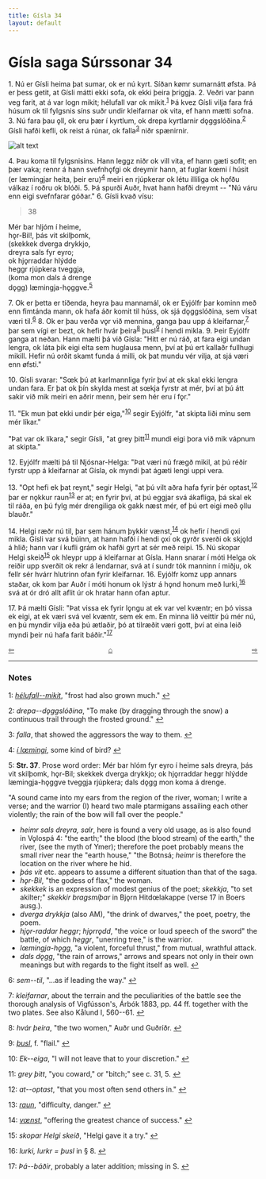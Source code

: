 ```yaml
---
title: Gísla 34
layout: default
---
```


# Gísla saga Súrssonar 34

1\. Nú er Gísli heima þat sumar, ok er nú kyrt. Síðan k&oslash;mr sumarnátt &oslash;fsta. Þá er þess getit, at Gísli mátti ekki sofa, ok ekki þeira þriggja. 2. Veðri var þann veg farit, at á var logn mikit; hélufall var ok mikit.<sup id="a1">[1](#myfootnote1)</sup> Þá kvez Gísli vilja fara frá húsum ok til fylgsnis síns suðr undir kleifarnar ok vita, ef hann mætti sofna. 3. Nú fara þau &#x1EB;ll, ok eru þær í kyrtlum, ok drepa kyrtlarnir d&#x1EB;ggslóðina.<sup id="a2">[2](#myfootnote2)</sup> Gísli hafði kefli, ok reist á rúnar, ok falla<sup id="a3">[3](#myfootnote3)</sup> niðr spænirnir.

![alt text](https://upload.wikimedia.org/wikipedia/commons/a/ad/Gisle_med_Aud_och_Gudrid.jpg "Gisli with Aud and Gudrid")

4\. Þau koma til fylgsnisins. Hann leggz niðr ok vill vita, ef hann gæti sofit; en þær vaka; rennr á hann svefnh&#x1EB;fgi ok dreymir hann, at fuglar k&oelig;mi í húsit (er læmingjar heita, þeir eru)<sup id="a4">[4](#myfootnote4)</sup> meiri en rjúpkerar ok létu illiliga ok h&#x1EB;fðu válkaz í roðru ok blóði. 5. Þá spurði Auðr, hvat hann hafði dreymt -- "Nú váru enn eigi svefnfarar góðar." 6. Gísli kvað vísu:

   >38   
   >    
   Mér bar hljóm í heime,   
   h&#x1EB;r-Bil!, þás vit skilþomk,   
   (skekkek dverga drykkjo,   
   dreyra sals fyr eyro;   
   ok hj&#x1EB;rraddar hlýdde   
   heggr rjúpkera tveggja,   
   (koma mon dals á drenge   
   d&#x1EB;gg) læmingja-h&#x1EB;ggve.<sup id="a5">[5](#myfootnote5)</sup>   

7\. Ok er þetta er tíðenda, heyra þau mannamál, ok er Eyjólfr þar kominn með enn fimtánda mann, ok hafa áðr komit til húss, ok sjá d&#x1EB;ggslóðina, sem vísat væri til.<sup id="a6">[6](#myfootnote6)</sup> 8. Ok er þau verða v&#x1EB;r við mennina, ganga þau upp á kleifarnar,<sup id="a7">[7](#myfootnote7)</sup> þar sem vígi er bezt, ok hefir hvár þeira<sup id="a8">[8](#myfootnote8)</sup> þusl<sup id="a9">[9](#myfootnote9)</sup> í hendi mikla. 9. Þeir Eyjólfr ganga at neðan. Hann mælti þá við Gísla: "Hitt er nú ráð, at fara eigi undan lengra, ok láta þik eigi elta sem huglausa menn, því at þú ert kallaðr fullhugi mikill. Hefir nú orðit skamt funda á milli, ok þat mundu vér vilja, at sjá væri enn &oslash;fsti."

10\. Gísli svarar: "S&oelig;k þú at karlmannliga fyrir því at ek skal ekki lengra undan fara. Er þat ok þín skylda mest at s&oelig;kja fyrstr at mér, því at þú átt sakir við mik meiri en aðrir menn, þeir sem hér eru í f&#x1EB;r."

11\. "Ek mun þat ekki undir þér eiga,"<sup id="a10">[10](#myfootnote10)</sup> segir Eyjólfr, "at skipta liði mínu sem mér líkar."

"Þat var ok líkara," segir Gísli, "at grey þitt<sup id="a11">[11](#myfootnote11)</sup> mundi eigi þora við mik vápnum at skipta."

12\. Eyjólfr mælti þá til Njósnar-Helga: "Þat væri nú frægð mikil, at þú réðir fyrstr upp á kleifarnar at Gísla, ok myndi þat ágæti lengi uppi vera.

13\. "Opt hefi ek þat reynt," segir Helgi, "at þú vilt aðra hafa fyrir þér optast,<sup id="a12">[12](#myfootnote12)</sup> þar er n&#x1EB;kkur raun<sup id="a13">[13](#myfootnote13)</sup> er at; en fyrir því, at þú eggjar svá ákafliga, þá skal ek til ráða, en þú fylg mér drengiliga ok gakk næst mér, ef þú ert eigi með &#x1EB;llu blauðr."

14\. Helgi ræðr nú til, þar sem hánum þykkir vænst,<sup id="a14">[14](#myfootnote14)</sup> ok hefir í hendi &#x1EB;xi mikla. Gísli var svá búinn, at hann hafði í hendi &#x1EB;xi ok gyrðr sverði ok skj&#x1EB;ld á hlið; hann var í kufli grám ok hafði gyrt at sér með reipi. 15. Nú skopar Helgi skeið<sup id="a15">[15](#myfootnote15)</sup> ok hleypr upp á kleifarnar at Gísla. Hann snarar í móti Helga ok reiðir upp sverðit ok rekr á lendarnar, svá at í sundr tók manninn í miðju, ok fellr sér hvárr hlutrinn ofan fyrir kleifarnar. 16. Eyjólfr komz upp annars staðar, ok kom þar Auðr í móti honum ok lýstr á h&#x1EB;nd honum með lurki,<sup id="a16">[16](#myfootnote16)</sup> svá at ór dró allt aflit úr ok hratar hann ofan aptur.

17\. Þá mælti Gísli: "Þat vissa ek fyrir l&#x1EB;ngu at ek var vel kvæntr; en þó vissa ek eigi, at ek væri svá vel kvæntr, sem ek em. En minna lið veittir þú mér nú, en þú myndir vilja eða þú ætlaðir, þó at tilræðit væri gott, því at eina leið myndi þeir nú hafa farit báðir."<sup id="a17">[17](#myfootnote17)</sup>

<div style="float: left"><a href="http://rcblack.net/Gisla_saga/Gisla_33">⇦</a></div>
<div style="float: right"><a href="http://rcblack.net/Gisla_saga/Gisla_35">⇨</a></div>
<div style="margin: 0 auto; width: 100px;"><a href="http://rcblack.net/Gisla_saga/Gisla_home">&#8962;</a></div>

---

### Notes

<a name="myfootnote1" id="f1">1</a>:
 [_hélufall--mikit_](http://web.ff.cuni.cz/cgi-bin/uaa_slovnik/gmc_search_v3?cmd=viewthis&id=cv:b0254:2), "frost had also grown much."
[↩](#a1)

<a name="myfootnote2" id="f2">2</a>:
 _drepa--d&#x1EB;ggslóðina_, "To make (by dragging through the snow) a continuous trail through the frosted ground."
[↩](#a2)

<a name="myfootnote3" id="f3">3</a>:
 _falla_, that showed the aggressors the way to them.
[↩](#a3)

<a name="myfootnote4" id="f4">4</a>:
 [_í l&oelig;mingi_](http://web.ff.cuni.cz/cgi-bin/uaa_slovnik/gmc_search_v3?cmd=viewthis&id=cv:b0403:31), some kind of bird?
[↩](#a4)

<a name="myfootnote5" id="f5">5</a>:
 __Str. 37__. Prose word order: Mér bar hlóm fyr eyro í heime sals dreyra, þás vit skilþomk, h&#x1EB;r-Bil; skekkek dverga drykkjo; ok hj&#x1EB;rraddar heggr hlýdde læmingja-h&#x1EB;ggve tveggja rjúpkera; dals d&#x1EB;gg mon koma á drenge.

"A sound came into my ears from the region of the river, woman; I write a verse; and the warrior (I) heard two male ptarmigans assailing each other violently; the rain of the bow will fall over the people."

  * _heimr sals dreyra, salr_, here is found a very old usage, as is also found in V&#x1EB;lospá 4: "the earth;" the blood (the blood stream) of the earth," the river, (see the myth of Ymer); therefore the poet probably means the small river near the "earth house," "the Botnsá; _heimr_ is therefore the location on the river where he hid.
  * _þás vit_ etc. appears to assume a different situation than that of the saga.
  * _h&#x1EB;r-Bil_, "the godess of flax," the woman.
  * _skekkek_ is an expression of modest genius of the poet; _skekkja_, "to set akilter;" _skekkir bragsmíþar_ in Bj&#x1EB;rn Hitd&oelig;lakappe (verse 17 in Boers ausg.).
  * _dverga drykkja_ (also AM), "the drink of dwarves," the poet, poetry, the poem.
  * _hj&#x1EB;r-raddar heggr_; _hj&#x1EB;rr&#x1EB;dd_, "the voice or loud speech of the sword" the battle, of which _heggr_, "unerring tree," is the warrior.
  * _l&oelig;mingja-h&#x1EB;gg_, "a violent, forceful thrust," from mutual, wrathful attack.
  * _dals d&#x1EB;gg_, "the rain of arrows," arrows and spears not only in their own meanings but with regards to the fight itself as well.
[↩](#a5)

<a name="myfootnote6" id="f6">6</a>:
 _sem--til_, "...as if leading the way."
[↩](#a6)

<a name="myfootnote7" id="f7">7</a>:
 _kleifarnar_, about the terrain and the peculiarities of the battle see the thorough analysis of Vigfússon's, Árbók 1883, pp. 44 ff. together with the two plates. See also Kålund I, 560--61.
[↩](#a7)

<a name="myfootnote8" id="f8">8</a>:
 _hvár þeira_, "the two women," Auðr und Guðríðr.
[↩](#a8)

<a name="myfootnote9" id="f9">9</a>:
 [_þusl_](http://web.ff.cuni.cz/cgi-bin/uaa_slovnik/gmc_search_v3?cmd=viewthis&id=cv:b0750:19), f. "flail."
[↩](#a9)

<a name="myfootnote10" id="f10">10</a>:
 _Ek--eiga_, "I will not leave that to your discretion."
[↩](#a10)

<a name="myfootnote11" id="f11">11</a>:
 _grey þitt_, "you coward," or "bitch;" see c. 31, 5.
[↩](#a11)

<a name="myfootnote12" id="f12">12</a>:
 _at--optast_, "that you most often send others in."
[↩](#a12)

<a name="myfootnote13" id="f13">13</a>:
 [_raun_](http://web.ff.cuni.cz/cgi-bin/uaa_slovnik/gmc_search_v3?cmd=viewthis&id=cv:b0484:19), "difficulty, danger."
[↩](#a13)

<a name="myfootnote14" id="f14">14</a>:
 [_v&oelig;nst_](http://web.ff.cuni.cz/cgi-bin/uaa_slovnik/gmc_search_v3?cmd=viewthis&id=cv:b0719:32), "offering the greatest chance of success."
[↩](#a14)

<a name="myfootnote15" id="f15">15</a>:
 _skopar Helgi skeið_, "Helgi gave it a try."
[↩](#a15)

<a name="myfootnote16" id="f16">16</a>:
 _lurki, lurkr = þusl_ in &sect; 8.
[↩](#a16)

<a name="myfootnote17" id="f17">17</a>:
 _Þá--báðir_, probably a later addition; missing in S.
[↩](#a17)
